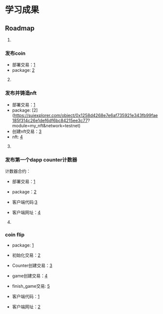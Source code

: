 # 学习成果

## Roadmap

1.  
### 发布coin  
* 部署交易：[1](https://suiexplorer.com/txblock/EoUkw7RT83RD66Afa5ycW49diyEbxsSWAbPdqSTzzCxL?module=pool&network=testnet)  
* package: [2](https://suiexplorer.com/object/0x9764fbf517f404d9f3bfe5e09c9801d94e86362bbde201cda1ea42d3bea27617?network=testnet)  

2.  
### 发布并铸造nft  
* 部署交易：[1](https://suiexplorer.com/txblock/G8mATD3e3WwLV4DnyEjKFeZEVGFrJepNnH5hjJf5Uxxi?network=testnet)  
* package: [2](https://suiexplorer.com/object/0x1258d4268e7e6af735921e343fb99fae185f314c26e1def6df6bc84215ee3c77?  module=my_nft&network=testnet)  
* 创建nft交易：[3](https://suiexplorer.com/txblock/DBPfVNm7ghkM5tRGFQFEXFukL4RK9EftwgmLtFri9Df1?module=my_nft&network=testnet)  
* nft: [4](https://suiexplorer.com/object/0x0aef3a97479b17ec889d1e435e93d639a3f818c89ac984349cb5a84c40416b19?network=testnet)  

3.  
### 发布第一个dapp counter计数器  

计数器合约：  
* 部署交易：[1](https://suiexplorer.com/txblock/CybyWU4HAShJ8VP3e3YKoKaynWHuhfW98YNTxj7QoqsQ?network=testnet)  
* package：[2](https://suiexplorer.com/object/0x8d2d32b3982c4e31d0cfb666aa0923c78349e9aab6c1c8f3eb8a6b0026ad742b?network=testnet)  
  
* 客户端代码:[3](https://github.com/shaflow01/counter-client)  
* 客户端网址：[4](https://roaring-lollipop-a58f34.netlify.app)  

4.  
### coin flip  
* package: [1](https://suiexplorer.com/object/0x0e1fc4384d277b9eaa0052269beafb0274affd19246bc1cffe84ca32e69b6d28?module=single_player_satoshi&network=testnet)
  
* 初始化交易：[2](https://suiexplorer.com/txblock/8VgrqW7wfyhvDdJ4Ltxjs1XBA2WttsjcVEWs5Scoizr8?network=testnet)  
* Counter创建交易：[3](https://suiexplorer.com/txblock/4ATLE7Uqd9ESxRurZjeQhkjAJrPi9U5SLKP1VtqM7mi4?network=testnet)  
* game创建交易：[4](https://suiexplorer.com/txblock/6Xe2crQhWM13XsycWERCfbPfgSMUdzMfwdBsPXUZjRYB?network=testnet)  
* finish_game交易: [5](https://suiexplorer.com/txblock/AoXWV6ms5o9cNtxPjMCFmmLrLy3d8qmFz9zu35tabFH?network=testnet)  

* 客户端代码：[1](https://github.com/shaflow01/coin-flip-client)  
* 客户端网址：[2](https://whimsical-travesseiro-12a954.netlify.app/)  